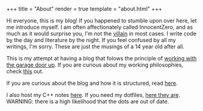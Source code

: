 +++
title = "About"
render = true
template = "about.html" 
+++

Hi everyone, this is my blog! If you happened to stumble upon over here, let me introduce myself. I am often affectionately called InnocentZero, and as much as it would surprise you, I'm not the [villain](https://mashle.fandom.com/wiki/Innocent_Zero) in most cases. I write code by the day and literature by the night. If you feel confused by all my writings, I'm sorry. These are just the musings of a 14 year old after all.

This is my attempt at having a blog that folows the principle of [working with the garage door up](@/about/philosophy.md). If you are curious about my working philosophies, check [this](./philosophy.md) out.

If you are curious about the blog and how it is structured, read [here](@/about/site_struct.md).

I also host my C++ notes [here](https://innocentzero.github.io/C_CPP_Notes/). If you need my dotfiles, [here they are](https://gitlab.com/InnocentZero/swaydark). WARNING: there is a high likelihood that the dots are out of date.
